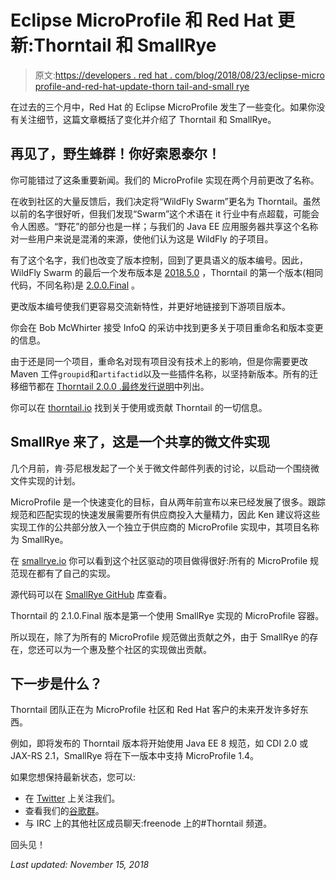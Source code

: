 # Eclipse MicroProfile 和 Red Hat 更新:Thorntail 和 SmallRye

> 原文:[https://developers . red hat . com/blog/2018/08/23/eclipse-micro profile-and-red-hat-update-thorn tail-and-small rye](https://developers.redhat.com/blog/2018/08/23/eclipse-microprofile-and-red-hat-update-thorntail-and-smallrye)

在过去的三个月中，Red Hat 的 Eclipse MicroProfile 发生了一些变化。如果你没有关注细节，这篇文章概括了变化并介绍了 Thorntail 和 SmallRye。

## 再见了，野生蜂群！你好索恩泰尔！

你可能错过了这条重要新闻。我们的 MicroProfile 实现在两个月前更改了名称。

在收到社区的大量反馈后，我们决定将“WildFly Swarm”更名为 Thorntail。虽然以前的名字很好听，但我们发现“Swarm”这个术语在 it 行业中有点超载，可能会令人困惑。“野花”的部分也是一样；与我们的 Java EE 应用服务器共享这个名称对一些用户来说是混淆的来源，使他们认为这是 WildFly 的子项目。

有了这个名字，我们也改变了版本控制，回到了更具语义的版本编号。因此，WildFly Swarm 的最后一个发布版本是 [2018.5.0](http://wildfly-swarm.io/posts/announcing-wildfly-swarm-2018-5-0/) ，Thorntail 的第一个版本(相同代码，不同名称)是 [2.0.0.Final](http://wildfly-swarm.io/posts/announcing-thorntail-2-0-0-final/) 。

更改版本编号使我们更容易交流新特性，并更好地链接到下游项目版本。

你会在 Bob McWhirter 接受 InfoQ 的采访中找到更多关于项目重命名和版本变更的信息。

由于还是同一个项目，重命名对现有项目没有技术上的影响，但是你需要更改 Maven 工件`groupid`和`artifactid`以及一些插件名称，以坚持新版本。所有的迁移细节都在 [Thorntail 2.0.0 .最终发行说明](http://wildfly-swarm.io/posts/announcing-thorntail-2-0-0-final/)中列出。

你可以在 [thorntail.io](http://thorntail.io) 找到关于使用或贡献 Thorntail 的一切信息。

## SmallRye 来了，这是一个共享的微文件实现

几个月前，肯·芬尼根发起了一个关于微文件邮件列表的讨论，以启动一个围绕微文件实现的计划。

MicroProfile 是一个快速变化的目标，自从两年前宣布以来已经发展了很多。跟踪规范和匹配实现的快速发展需要所有供应商投入大量精力，因此 Ken 建议将这些实现工作的公共部分放入一个独立于供应商的 MicroProfile 实现中，其项目名称为 SmallRye。

在 [smallrye.io](https://www.smallrye.io/) 你可以看到这个社区驱动的项目做得很好:所有的 MicroProfile 规范现在都有了自己的实现。

源代码可以在 [SmallRye GitHub](https://github.com/smallrye) 库查看。

Thorntail 的 2.1.0.Final 版本是第一个使用 SmallRye 实现的 MicroProfile 容器。

所以现在，除了为所有的 MicroProfile 规范做出贡献之外，由于 SmallRye 的存在，您还可以为一个惠及整个社区的实现做出贡献。

## 下一步是什么？

Thorntail 团队正在为 MicroProfile 社区和 Red Hat 客户的未来开发许多好东西。

例如，即将发布的 Thorntail 版本将开始使用 Java EE 8 规范，如 CDI 2.0 或 JAX-RS 2.1，SmallRye 将在下一版本中支持 MicroProfile 1.4。

如果您想保持最新状态，您可以:

*   在 [Twitter](https://twitter.com/thorntail_io) 上关注我们。
*   查看我们的[谷歌群](https://groups.google.com/forum/#!forum/thorntail)。
*   与 IRC 上的其他社区成员聊天:freenode 上的#Thorntail 频道。

回头见！

*Last updated: November 15, 2018*
